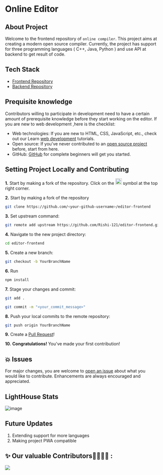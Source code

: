 # Online Editor

## About Project
  Welcome to the frontend repository of `online compiler`. This project aims at creating a modern open source compiler. Currently, the project has support for three     programming languages ( C++, Java, Python ) and use API at backend to get result of code. 
  
## Tech Stack 
   
  - [Frontend Repository](https://github.com/Rishi-121/editor-frontend/tree/main)
  - [Backend Repository](https://github.com/Rishi-121/editor-backend/tree/main)
   
## Prequisite knowledge

Contributors willing to participate in development need to have a certain amount of prerequisite knowledge before they start working on the editor. If you are new to web development ,here is the checklist:

- Web technologies: If you are new to HTML, CSS, JavaScript, etc., check out our Learn [web development](https://developer.mozilla.org/en-US/docs/Learn) tutorials.
- Open source: If you've never contributed to an [open source project](https://developer.mozilla.org/en-US/docs/MDN/Contribute/Open_source_etiquette) before, start from here.
- GitHub: [GitHub](https://developer.mozilla.org/en-US/docs/MDN/Contribute/GitHub_beginners) for complete beginners will get you started.

## Setting Project Locally and Contributing
    
**1.** Start by making a fork of the repository. Click on the <a href="https://github.com/Rishi-121/editor-frontendfork"><img src="https://i.imgur.com/G4z1kEe.png" height="21" width="21"></a> symbol at the top right corner.

**2.** Start by making a fork of the repository
```bash
git clone https://github.com/<your-github-username>/editor-frontend 
```
**3.** Set upstream command:

```bash
git remote add upstream https://github.com/Rishi-121/editor-frontend.git
```
**4.** Navigate to the new project directory:

```bash
cd editor-frontend
```
**5.** Create a new branch:

```bash
git checkout -b YourBranchName
```
**6.** Run
```bash
npm install
```
**7.** Stage your changes and commit:

```bash
git add .
```
```bash
git commit -m "<your_commit_message>"
```

**8.** Push your local commits to the remote repository:

```bash
git push origin YourBranchName
```
**9.** Create a [Pull Request](https://help.github.com/en/github/collaborating-with-issues-and-pull-requests/creating-a-pull-request)!

**10.** **Congratulations!** You've made your first contribution!

## 💥 Issues

For major changes, you are welcome to [open an issue](https://github.com/EddieHubCommunity/LinkFree/issues/new/choose) about what you would like to contribute. Enhancements are always encouraged and appreciated.


## LightHouse Stats

   ![image](https://user-images.githubusercontent.com/55234838/146677734-1b808513-d9ae-4770-b29e-2598072ccb74.png)

   
## Future Updates
    
   1. Extending support for more languages
   2. Making project PWA compatible
   
 ## ✨ Our valuable Contributors👩‍💻👨‍💻 :

<a href="https://github.com/Rishi-121/editor-frontend/graphs/contributors">
  <img src="https://contrib.rocks/image?repo=Rishi-121/editor-frontend" />
</a>




